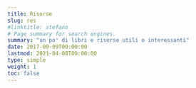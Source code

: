 ```yaml
---
title: Risorse
slug: res
#linktitle: stefano
# Page summary for search engines.
summary: "un po' di libri e riserse utili o interessanti"
date: 2017-09-09T00:00:00
lastmod: 2021-04-08T00:00:00
type: simple
weight: 1
toc: false
---
```

